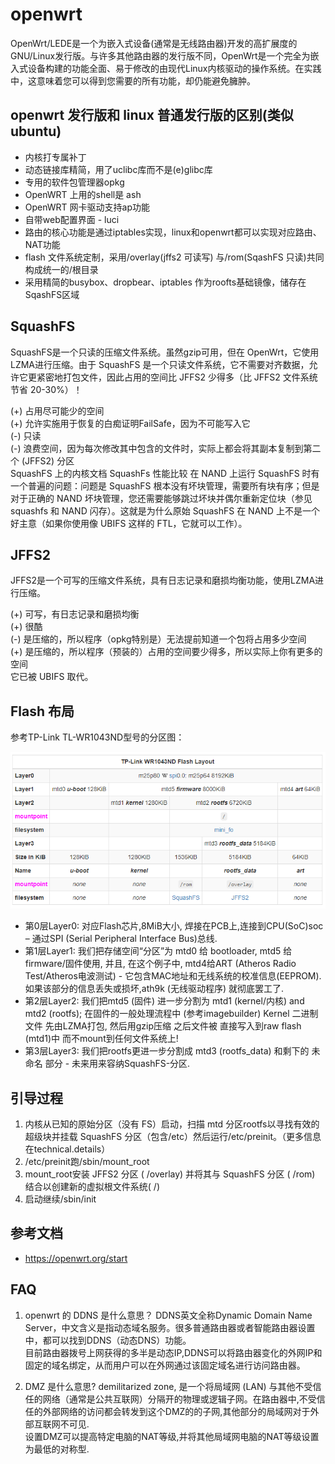 # openwrt

OpenWrt/LEDE是一个为嵌入式设备(通常是无线路由器)开发的高扩展度的GNU/Linux发行版。与许多其他路由器的发行版不同，OpenWrt是一个完全为嵌入式设备构建的功能全面、易于修改的由现代Linux内核驱动的操作系统。在实践中，这意味着您可以得到您需要的所有功能，却仍能避免臃肿。

## openwrt 发行版和 linux 普通发行版的区别(类似ubuntu)
- 内核打专属补丁
- 动态链接库精简，用了uclibc库而不是(e)glibc库
- 专用的软件包管理器opkg
- OpenWRT 上用的shell是 ash
- OpenWRT 网卡驱动支持ap功能
- 自带web配置界面 - luci
- 路由的核心功能是通过iptables实现，linux和openwrt都可以实现对应路由、NAT功能
- flash 文件系统定制，采用/overlay(jffs2 可读写) 与/rom(SqashFS 只读)共同构成统一的/根目录
- 采用精简的busybox、dropbear、iptables 作为roofts基础镜像，储存在SqashFS区域

## SquashFS

SquashFS是一个只读的压缩文件系统。虽然gzip可用，但在 OpenWrt，它使用LZMA进行压缩。由于 SquashFS 是一个只读文件系统，它不需要对齐数据，允许它更紧密地打包文件，因此占用的空间比 JFFS2 少得多（比 JFFS2 文件系统节省 20-30%）！

(+) 占用尽可能少的空间\
(+) 允许实施用于恢复的白痴证明FailSafe，因为不可能写入它\
(-) 只读\
(-) 浪费空间，因为每次修改其中包含的文件时，实际上都会将其副本复制到第二个 (JFFS2) 分区\
SquashFS 上的内核文档
SquashFs 性能比较
在 NAND 上运行 SquashFS 时有一个普遍的问题：问题是 SquashFS 根本没有坏块管理，需要所有块有序；但是对于正确的 NAND 坏块管理，您还需要能够跳过坏块并偶尔重新定位块（参见squashfs 和 NAND 闪存）。这就是为什么原始 SquashFS 在 NAND 上不是一个好主意（如果你使用像 UBIFS 这样的 FTL，它就可以工作）。

## JFFS2

JFFS2是一个可写的压缩文件系统，具有日志记录和磨损均衡功能，使用LZMA进行压缩。

(+) 可写，有日志记录和磨损均衡\
(+) 很酷\
(-) 是压缩的，所以程序（opkg特别是）无法提前知道一个包将占用多少空间\
(+) 是压缩的，所以程序（预装的）占用的空间要少得多，所以实际上你有更多的空间\
它已被 UBIFS 取代。

## Flash 布局

参考TP-Link TL-WR1043ND型号的分区图：

![](20221123105944.png)

- 第0层Layer0: 对应Flash芯片,8MiB大小, 焊接在PCB上,连接到CPU(SoC)soc – 通过SPI (Serial Peripheral Interface Bus)总线.
- 第1层Layer1: 我们把存储空间“分区”为 mtd0 给 bootloader, mtd5 给 firmware/固件使用, 并且, 在这个例子中, mtd4给ART (Atheros Radio Test/Atheros电波测试) - 它包含MAC地址和无线系统的校准信息(EEPROM). 如果该部分的信息丢失或损坏,ath9k (无线驱动程序) 就彻底罢工了.
- 第2层Layer2: 我们把mtd5 (固件) 进一步分割为 mtd1 (kernel/内核) and mtd2 (rootfs); 在固件的一般处理流程中 (参考imagebuilder) Kernel 二进制文件 先由LZMA打包, 然后用gzip压缩 之后文件被 直接写入到raw flash (mtd1)中 而不mount到任何文件系统上!
- 第3层Layer3: 我们把rootfs更进一步分割成 mtd3 (rootfs_data) 和剩下的 未命名 部分 - 未来用来容纳SquashFS-分区.

## 引导过程

1. 内核从已知的原始分区（没有 FS）启动，扫描 mtd 分区rootfs以寻找有效的超级块并挂载 SquashFS 分区（包含/etc）然后运行/etc/preinit。（更多信息在technical.details）
2. /etc/preinit跑/sbin/mount_root
3. mount_root安装 JFFS2 分区 ( /overlay) 并将其与 SquashFS 分区 ( /rom) 结合以创建新的虚拟根文件系统( /)
4. 启动继续/sbin/init

## 参考文档
- https://openwrt.org/start

## FAQ

1. openwrt 的 DDNS 是什么意思？
	DDNS英文全称Dynamic Domain Name Server，中文含义是指动态域名服务。很多普通路由器或者智能路由器设置中，都可以找到DDNS（动态DNS）功能。\
	目前路由器拨号上网获得的多半是动态IP,DDNS可以将路由器变化的外网IP和固定的域名绑定，从而用户可以在外网通过该固定域名进行访问路由器。

2. DMZ 是什么意思?
	demilitarized zone, 是一个将局域网 (LAN) 与其他不受信任的网络（通常是公共互联网）分隔开的物理或逻辑子网。在路由器中,不受信任的外部网络的访问都会转发到这个DMZ的的子网,其他部分的局域网对于外部互联网不可见.\
	设置DMZ可以提高特定电脑的NAT等级,并将其他局域网电脑的NAT等级设置为最低的对称型.